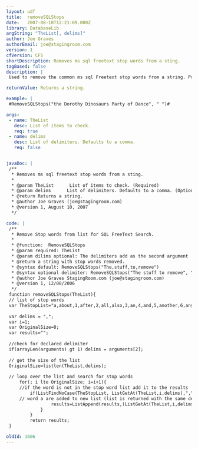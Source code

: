 ```yaml
---
layout: udf
title:  removeSQLStops
date:   2007-08-10T12:21:09.000Z
library: DatabaseLib
argString: "TheList[, delims]"
author: Joe Graves
authorEmail: joe@stagingroom.com
version: 1
cfVersion: CF5
shortDescription: Removes ms sql freetext stop words from a sting.
tagBased: false
description: |
 Used to remove the common ms sql Freetext stop words from a string. Prevents error from occurring from searching for a stop word.

returnValue: Returns a string.

example: |
 #RemoveSQLStops("the Dorothy Dinosaurs Party of Dance", " ")#

args:
 - name: TheList
   desc: List of items to check.
   req: true
 - name: delims
   desc: List of delimiters. Defaults to a comma.
   req: false


javaDoc: |
 /**
  * Removes ms sql freetext stop words from a sting.
  * 
  * @param TheList      List of items to check. (Required)
  * @param delims      List of delimiters. Defaults to a comma. (Optional)
  * @return Returns a string. 
  * @author Joe Graves (joe@stagingroom.com) 
  * @version 1, August 10, 2007 
  */

code: |
 /**
  * Remove Stop words from list for SQL FreeText Search.
  * 
  * @function:  RemoveSQLStops
  * @param required: TheList
  * @param dilims optional: The delimiters add as the second argument
  * @return a string with stop words removed.
  * @syntax default: RemoveSQLStops("The,stuff,to,remove")
  * @syntax optional delimiter: RemoveSQLStops("The stuff to remove", " ")
  * @author Joe Graves StagingRoom.com (joe@stagingroom.com) 
  * @version 1, 12/08/2006 
  */
 function removeSQLStops(TheList){
 // list of stop words 
 var TheStopList="a,about,1,after,2,all,also,3,an,4,and,5,another,6,any,7,are,8,as,9,at,0,be,$,because,been,before,being,between,both,but,by,came,can,come,could,did,do,each,for,from,get,got,has,had,he,have,her,here,him,himself,his,how,if,in,into,is,it,like,make,many,me,might,more,most,much,must,my,never,now,of,on,only,or,other,our,out,over,said,same,see,should,since,some,still,such,take,than,that,the,their,them,then,there,these,they,this,those,through,to,too,under,up,very,was,way,we,well,were,what,where,which,while,who,with,would,you,your";
 
 var delims = ",";
 var i=1;
 var OriginalSize=0;
 var results="";
 
 //check for declared delimiter
 if(arrayLen(arguments) gt 1) delims = arguments[2];
 
 // get the size of the list
 OriginalSize=listlen(TheList,delims);
 
 // loop over the list and search for stop words
     for(; i lte OriginalSize; i=i+1){
     //if the word is not in the stop word list add it to the results
         if(ListFindNoCase(TheStopList, ListGetAt(TheList,i,delims),"," ) EQ 0) {
     // word a are added to new list (list is returned with the same delimiter passed in to the function) 
                 results=ListAppend(results,(ListGetAt(TheList,i,delims)),delims);
             }
         }
         return results;
 }

oldId: 1606
---
```



